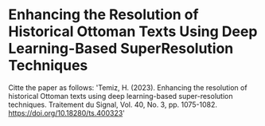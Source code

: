# Enhancing the Resolution of Historical Ottoman Texts Using Deep Learning-Based SuperResolution Techniques

Citte the paper as follows:
'Temiz, H. (2023). Enhancing the resolution of historical Ottoman texts using deep learning-based super-resolution techniques. Traitement du Signal, Vol. 40, No. 3, pp. 1075-1082. https://doi.org/10.18280/ts.400323'

